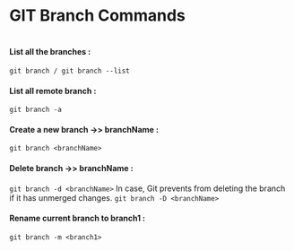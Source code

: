 # **GIT Branch Commands**


#   

#### List all the branches :
`git branch / git branch --list`


#### List all remote branch :
`git branch -a`

#### Create a new branch ->> branchName :
`git branch <branchName>`

#### Delete branch ->> branchName :
`git branch -d <branchName>`
In case, Git prevents from deleting the branch if it has unmerged changes.
`git branch -D <branchName>`

#### Rename current branch to branch1 :
`git branch -m <branch1>`